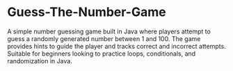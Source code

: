 # Guess-The-Number-Game
A simple number guessing game built in Java where players attempt to guess a randomly generated number between 1 and 100. The game provides hints to guide the player and tracks correct and incorrect attempts. Suitable for beginners looking to practice loops, conditionals, and randomization in Java.
